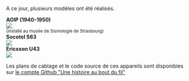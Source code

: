 A ce jour, plusieurs modèles ont été réalisés.

<div id="phone_gallery">
    <div class="phone">
        <strong>AOIP (1940-1950)</strong><br /><img src="https://user-images.githubusercontent.com/1282106/129452034-c55ad1a5-5f9b-4c79-a58a-9e0bbab8d801.jpg" /><br /><small>(installé au musée de Sismologie de Strasbourg)</small></div><div class="phone"><strong>Socotel S63</strong><br />
        <img src="https://user-images.githubusercontent.com/1282106/144014466-de22c6db-30d0-470b-b444-1885433b99f5.png" />
    </div><div class="phone"><strong>Ericsson U43</strong><br /><img src="https://user-images.githubusercontent.com/1282106/149672898-92151184-353d-4b62-b923-86ea2b3fc8f1.jpeg" />
    </div>
</div>

Les plans de cablage et le code source de ces appareils sont disponibles sur [le compte Github "Une histoire au bout du fil"](https://github.com/samy/une-histoire-au-bout-du-fil)
